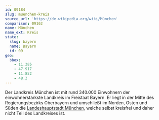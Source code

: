 ```yaml
---
id: 09184
slug: muenchen-kreis
source_url: 'https://de.wikipedia.org/wiki/München'
comparison: 09162
name: München
name_ext: Kreis
state:
  slug: bayern
  name: Bayern
  id: 09
geo:
  bbox:
    - 11.385
    - 47.917
    - 11.852
    - 48.3
---
```


Der Landkreis München ist mit rund 340.000 Einwohnern der einwohnerstärkste Landkreis im Freistaat Bayern. Er liegt in der Mitte des Regierungsbezirks Oberbayern und umschließt im Norden, Osten und Süden die [Landeshauptstadt München](muenchen-landeshauptstadt), welche selbst kreisfrei und daher nicht Teil des Landkreises ist.
